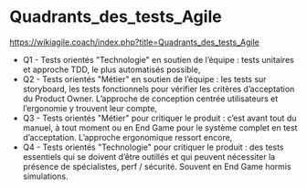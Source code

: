 # Quadrants_des_tests_Agile

https://wikiagile.coach/index.php?title=Quadrants_des_tests_Agile


-  Q1 - Tests orientés "Technologie" en soutien de l’équipe : tests unitaires et approche TDD, le plus automatisés possible,
- Q2 - Tests orientés "Métier" en soutien de l’équipe : les tests sur storyboard, les tests fonctionnels pour vérifier les critères d’acceptation du Product Owner. L’approche de conception centrée utilisateurs et l’ergonomie y trouvent leur compte,
- Q3 - Tests orientés "Métier" pour critiquer le produit : c’est avant tout du manuel, à tout moment ou en End Game pour le système complet en test d’acceptation. L’approche ergonomique ressort encore,
- Q4 - Tests orientés "Technologie" pour critiquer le produit : des tests essentiels qui se doivent d’être outillés et qui peuvent nécessiter la présence de spécialistes, perf / sécurité. Souvent en End Game hormis simulations.
